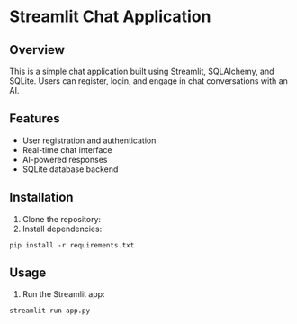 # Streamlit Chat Application

## Overview
This is a simple chat application built using Streamlit, SQLAlchemy, and SQLite. Users can register, login, and engage in chat conversations with an AI.

## Features
- User registration and authentication
- Real-time chat interface
- AI-powered responses
- SQLite database backend

## Installation
1. Clone the repository:
2. Install dependencies:
```
pip install -r requirements.txt
```


## Usage
1. Run the Streamlit app:
```
streamlit run app.py
```